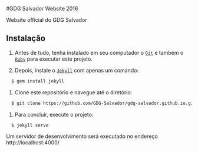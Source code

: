 #GDG Salvador Website 2016

Website official do GDG Salvador


## Instalação

1. Antes de tudo, tenha instalado em seu computador o [`Git`](https://git-scm.com/downloads) e também o [`Ruby`](http://www.ruby-lang.org/pt/downloads/) para executar este projeto.

1. Depois, instale o [`Jekyll`](http://jekyllrb.com/) com apenas um comando:
```sh
  $ gem install jekyll
```

1. Clone este repositório e navegue até o diretório:
```sh
  $ git clone https://github.com/GDG-Salvador/gdg-salvador.github.io.git && cd gdg-salvador.github.io
```  

1. Para concluir, execute o projeto:
```sh
  $ jekyll serve
```
Um servidor de desenvolvimento será executado no endereço http://localhost:4000/
